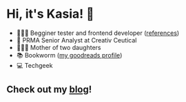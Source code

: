 # Hi, it's Kasia! 👋

- 👩🏻‍💻 Begginer tester and frontend developer ([references](https://kasiamaciejewska.pl/references/))
- 💊 PRMA Senior Analyst at Creativ Ceutical 
- 👩‍👧‍👧 Mother of two daughters
- 📚 Bookworm ([my goodreads profile](https://www.goodreads.com/user/show/128795104-katarzyna-maciejewska))
- 💻 Techgeek 

## Check out my [blog](https://kasiamaciejewska.pl/)!

